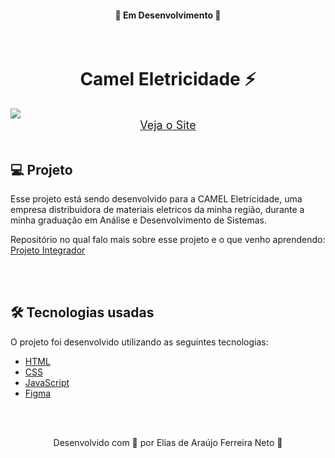 <h4 align="center">🚧 Em Desenvolvimento 🚧</h4>

<br>

<h1 align="center">Camel Eletricidade ⚡</h1>

<img src="./demonstracao.gif">

<div align="center">
    <a style="font-size: 18px" href="https://elias-neto.github.io/Explorer/nivel02/stage02/desafios/recriando_layout" target="_blank"> Veja o Site</a>
</div>


<br>

<h2> 💻 Projeto </h2>

<p>
  Esse projeto está sendo desenvolvido para a CAMEL Eletricidade, uma empresa distribuidora de materiais eletricos da minha região, durante
  a minha graduação em Análise e Desenvolvimento de Sistemas.
</p>

<p>
  Repositório no qual falo mais sobre esse projeto e o que venho aprendendo: 
  <a href="https://github.com/Elias-Neto/Analise-e-Desenvolvimento-de-Sistemas/blob/main/projeto_integrador_I/README.md">Projeto Integrador</a>
</p>


<br>
<br>

<h2> 🛠 Tecnologias usadas </h2>

O projeto foi desenvolvido utilizando as seguintes tecnologias:

- [HTML](https://www.w3schools.com/html/)
- [CSS](https://www.w3schools.com/css/default.asp)
- [JavaScript](https://www.w3schools.com/js/)
- [Figma](https://www.figma.com/design/)

<br>
<br>

<p align="center"> Desenvolvido com 💜 por Elias de Araújo Ferreira Neto 👋 <p>

<br>
